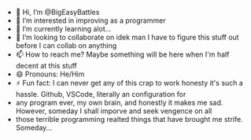 - 👋 Hi, I’m @BigEasyBattles
- 👀 I’m interested in improving as a programmer
- 🌱 I’m currently learning alot...
- 💞️ I’m looking to collaborate on idek man I have to figure this stuff out before I can collab on anything
- 📫 How to reach me? Maybe something will be here when I'm half decent at this stuff
- 😄 Pronouns: He/Him
- ⚡ Fun fact: I can never get any of this crap to work honesty it's such a hassle. Github, VSCode, literally an configuration for
- any program ever, my own brain, and honestly it makes me sad. However, someday I shall imporve and seek vengence on all
- those terrible programming realted things that have brought me strife. Someday...

<!---
BigEasyBattles/BigEasyBattles is a ✨ special ✨ repository because its `README.md` (this file) appears on your GitHub profile.
You can click the Preview link to take a look at your changes.
--->
